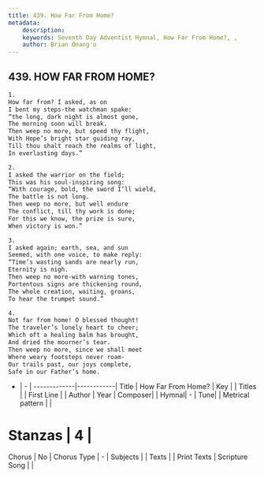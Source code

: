 ```yaml
---
title: 439. How Far From Home?
metadata:
    description: 
    keywords: Seventh Day Adventist Hymnal, How Far From Home?, , 
    author: Brian Onang'o
---
```



## 439. HOW FAR FROM HOME?

```txt
1.
How far from? I asked, as on
I bent my steps-the watchman spake:
“the long, dark night is almost gone,
The morning soon will break.
Then weep no more, but speed thy flight,
With Hope’s bright star guiding ray,
Till thou shalt reach the realms of light,
In everlasting days.”

2.
I asked the warrior on the field;
This was his soul-inspiring song:
“With courage, bold, the sword I’ll wield,
The battle is not long.
Then weep no more, but well endure
The conflict, till thy work is done;
For this we know, the prize is sure,
When victory is won.”

3.
I asked again; earth, sea, and sun
Seemed, with one voice, to make reply:
“Time’s wasting sands are nearly run,
Eternity is nigh.
Then weep no more-with warning tones,
Portentous signs are thickening round,
The whole creation, waiting, groans,
To hear the trumpet sound.”

4.
Not far from home! O blessed thought!
The traveler’s lonely heart to cheer;
Which oft a healing balm has brought,
And dried the mourner’s tear.
Then weep no more, since we shall meet
Where weary footsteps never roam-
Our trails past, our joys complete,
Safe in our Father’s home.
```

- |   -  |
-------------|------------|
Title | How Far From Home? |
Key |  |
Titles |  |
First Line |  |
Author | 
Year | 
Composer|  |
Hymnal|  - |
Tune|  |
Metrical pattern | |
# Stanzas | 4 |
Chorus | No |
Chorus Type | - |
Subjects |  |
Texts |  |
Print Texts | 
Scripture Song |  |
  
